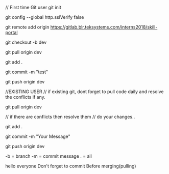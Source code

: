 // First time Git user
git init

git config --global http.sslVerify false 

git remote add origin https://gitlab.blr.teksystems.com/interns2018/skill-portal

git checkout -b dev

git pull origin dev

git add .

git commit -m "test"

git push origin dev

//EXISTING USER
// if existing git, dont forget to pull code daily and resolve the conflicts if any.

git pull origin dev

// if there are conflicts then resolve them 
// do your changes..

git add .

git commit -m "Your Message"

git push origin dev

-b = branch
-m = commit message
. = all

hello everyone
Don't forget to commit Before merging(pulling)